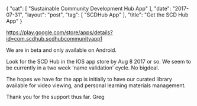 {
   "cat": [
      "Sustainable Community Development Hub App"
   ],
   "date": "2017-07-31",
   "layout": "post",
   "tag": [
      "SCDHub App"
   ],
   "title": "Get the SCD Hub App"
}

https://play.google.com/store/apps/details?id=com.scdhub.scdhubcommunityapp1

We are in beta and only available on Android.

Look for the SCD Hub in the IOS app store by Aug 8 2017 or so. We seem to be currently in a two week 'name validation' cycle. No bigdeal.

The hopes we have for the app is initially to have our curated library available for video viewing, and personal learning materials management.

Thank you for the support thus far.
Greg 